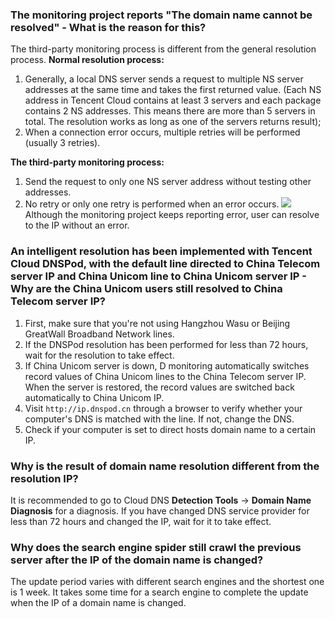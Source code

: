 ### The monitoring project reports "The domain name cannot be resolved" - What is the reason for this?
The third-party monitoring process is different from the general resolution process.
**Normal resolution process:**
1. Generally, a local DNS server sends a request to multiple NS server addresses at the same time and takes the first returned value. (Each NS address in Tencent Cloud contains at least 3 servers and each package contains 2 NS addresses. This means there are more than 5 servers in total. The resolution works as long as one of the servers returns result);
2. When a connection error occurs, multiple retries will be performed (usually 3 retries).

**The third-party monitoring process:**
1. Send the request to only one NS server address without testing other addresses.
2. No retry or only one retry is performed when an error occurs.
![](//mc.qcloudimg.com/static/img/a6d35a738914b4667055da73a01618d1/image.png)
Although the monitoring project keeps reporting error, user can resolve to the IP without an error.

### An intelligent resolution has been implemented with Tencent Cloud DNSPod, with the default line directed to China Telecom server IP and China Unicom line to China Unicom server IP - Why are the China Unicom users still resolved to China Telecom server IP?
1. First, make sure that you're not using Hangzhou Wasu or Beijing GreatWall Broadband Network lines.
2. If the DNSPod resolution has been performed for less than 72 hours, wait for the resolution to take effect.
3. If China Unicom server is down, D monitoring automatically switches record values of China Unicom lines to the China Telecom server IP. When the server is restored, the record values are switched back automatically to China Unicom IP. 
4. Visit `http://ip.dnspod.cn` through a browser to verify whether your computer's DNS is matched with the line. If not, change the DNS.
5. Check if your computer is set to direct hosts domain name to a certain IP.

### Why is the result of domain name resolution different from the resolution IP?
It is recommended to go to Cloud DNS **Detection Tools** -> **Domain Name Diagnosis** for a diagnosis. If you have changed DNS service provider for less than 72 hours and changed the IP, wait for it to take effect.

### Why does the search engine spider still crawl the previous server after the IP of the domain name is changed?
The update period varies with different search engines and the shortest one is 1 week. It takes some time for a search engine to complete the update when the IP of a domain name is changed.
 
 
